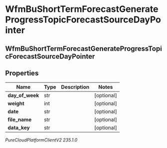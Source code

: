 # WfmBuShortTermForecastGenerateProgressTopicForecastSourceDayPointer

## WfmBuShortTermForecastGenerateProgressTopicForecastSourceDayPointer

## Properties

|Name | Type | Description | Notes|
|------------ | ------------- | ------------- | -------------|
| **day_of_week** | str |  | [optional] |
| **weight** | int |  | [optional] |
| **date** | str |  | [optional] |
| **file_name** | str |  | [optional] |
| **data_key** | str |  | [optional] |



_PureCloudPlatformClientV2 235.1.0_
